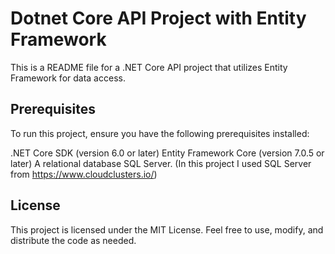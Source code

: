 # Dotnet Core API Project with Entity Framework
This is a README file for a .NET Core API project that utilizes Entity Framework for data access. 

## Prerequisites
To run this project, ensure you have the following prerequisites installed:

.NET Core SDK (version 6.0 or later)
Entity Framework Core (version 7.0.5 or later)
A relational database SQL Server. (In this project I used SQL Server from https://www.cloudclusters.io/)

## License
This project is licensed under the MIT License. Feel free to use, modify, and distribute the code as needed.


